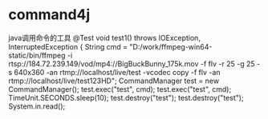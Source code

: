# command4j
java调用命令的工具
    @Test
    void test1() throws IOException, InterruptedException {
        String cmd = "D:/work/ffmpeg-win64-static/bin/ffmpeg -i rtsp://184.72.239.149/vod/mp4://BigBuckBunny_175k.mov -f flv -r 25 -g 25 -s 640x360 -an rtmp://localhost/live/test -vcodec copy  -f flv -an rtmp://localhost/live/test123HD";
        CommandManager test = new CommandManager();
        test.exec("test", cmd);
        test.exec("test", cmd);
        TimeUnit.SECONDS.sleep(10);
        test.destroy("test");
        test.destroy("test");
        System.in.read();
